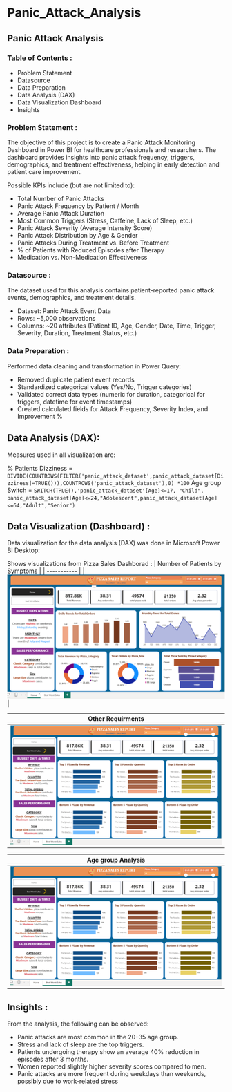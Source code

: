# Panic_Attack_Analysis
## Panic Attack Analysis
### Table of Contents :
- Problem Statement 
- Datasource 
- Data Preparation
- Data Analysis (DAX)
- Data Visualization Dashboard
- Insights

### Problem Statement :
The objective of this project is to create a Panic Attack Monitoring Dashboard in Power BI for healthcare professionals and researchers. The dashboard provides insights into panic attack frequency, triggers, demographics, and treatment effectiveness, helping in early detection and patient care improvement.

Possible KPIs include (but are not limited to):

- Total Number of Panic Attacks
- Panic Attack Frequency by Patient / Month
- Average Panic Attack Duration
- Most Common Triggers (Stress, Caffeine, Lack of Sleep, etc.)
- Panic Attack Severity (Average Intensity Score)
- Panic Attack Distribution by Age & Gender
- Panic Attacks During Treatment vs. Before Treatment
- % of Patients with Reduced Episodes after Therapy
- Medication vs. Non-Medication Effectiveness

### Datasource :

The dataset used for this analysis contains patient-reported panic attack events, demographics, and treatment details.

- Dataset: Panic Attack Event Data
- Rows: ~5,000 observations
- Columns: ~20 attributes (Patient ID, Age, Gender, Date, Time, Trigger, Severity, Duration, Treatment Status, etc.)

### Data Preparation :

Performed data cleaning and transformation in Power Query:

- Removed duplicate patient event records
- Standardized categorical values (Yes/No, Trigger categories)
- Validated correct data types (numeric for duration, categorical for triggers, datetime for event timestamps)
- Created calculated fields for Attack Frequency, Severity Index, and Improvement %

## Data Analysis (DAX):
  
Measures used in  all visualization are:
 
% Patients Dizziness = `DIVIDE(COUNTROWS(FILTER('panic_attack_dataset',panic_attack_dataset[Dizziness]=TRUE())),COUNTROWS('panic_attack_dataset'),0) *100`
Age group Switch = `SWITCH(TRUE(),'panic_attack_dataset'[Age]<=17, "Child", panic_attack_dataset[Age]<=24,"Adolescent",panic_attack_dataset[Age]<=64,"Adult","Senior")`

## Data Visualization (Dashboard) :

Data visualization for the data analysis (DAX) was done in Microsoft Power BI Desktop:

Shows visualizations from Pizza Sales Dashborad :
| Number of Patients by Symptoms |
| ----------- |
| ![Panic Attack](https://github.com/rohitaage17/Pizza_Sales_Dashoboard/blob/main/Pizza_Sales_Dashboard.png) |

| Other Requirments |
| ----------- |
| ![Panic Attack](https://github.com/rohitaage17/Pizza_Sales_Dashoboard/blob/main/Best_Worst_Pizza_Sales.png) |

| Age group Analysis|
| ----------- |
| ![Panic Attack](https://github.com/rohitaage17/Pizza_Sales_Dashoboard/blob/main/Best_Worst_Pizza_Sales.png) |

## Insights :

From the analysis, the following can be observed:
  
- Panic attacks are most common in the 20–35 age group.
- Stress and lack of sleep are the top triggers.
- Patients undergoing therapy show an average 40% reduction in episodes after 3 months.
- Women reported slightly higher severity scores compared to men.
- Panic attacks are more frequent during weekdays than weekends, possibly due to work-related stress





